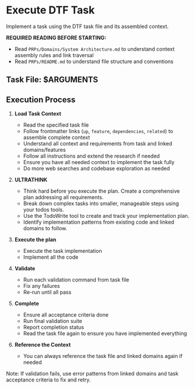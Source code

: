 # Execute DTF Task

Implement a task using the DTF task file and its assembled context.

**REQUIRED READING BEFORE STARTING:**

- Read `PRPs/Domains/System Architecture.md` to understand context assembly rules and link traversal
- Read `PRPs/README.md` to understand file structure and conventions

## Task File: $ARGUMENTS

## Execution Process

1. **Load Task Context**
   - Read the specified task file
   - Follow frontmatter links (`up`, `feature`, `dependencies`, `related`) to assemble complete context
   - Understand all context and requirements from task and linked domains/features
   - Follow all instructions and extend the research if needed
   - Ensure you have all needed context to implement the task fully
   - Do more web searches and codebase exploration as needed

2. **ULTRATHINK**
   - Think hard before you execute the plan. Create a comprehensive plan addressing all requirements.
   - Break down complex tasks into smaller, manageable steps using your todos tools.
   - Use the TodoWrite tool to create and track your implementation plan.
   - Identify implementation patterns from existing code and linked domains to follow.

3. **Execute the plan**
   - Execute the task implementation
   - Implement all the code

4. **Validate**
   - Run each validation command from task file
   - Fix any failures
   - Re-run until all pass

5. **Complete**
   - Ensure all acceptance criteria done
   - Run final validation suite
   - Report completion status
   - Read the task file again to ensure you have implemented everything

6. **Reference the Context**
   - You can always reference the task file and linked domains again if needed

Note: If validation fails, use error patterns from linked domains and task acceptance criteria to fix and retry.